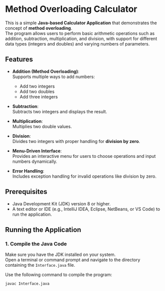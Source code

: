 # Method Overloading Calculator

This is a simple **Java-based Calculator Application** that demonstrates the concept of **method overloading**.  
The program allows users to perform basic arithmetic operations such as addition, subtraction, multiplication, and division, with support for different data types (integers and doubles) and varying numbers of parameters.

## Features

- **Addition (Method Overloading)**:  
  Supports multiple ways to add numbers:
  - Add two integers  
  - Add two doubles  
  - Add three integers  

- **Subtraction**:  
  Subtracts two integers and displays the result.

- **Multiplication**:  
  Multiplies two double values.

- **Division**:  
  Divides two integers with proper handling for **division by zero**.

- **Menu-Driven Interface**:  
  Provides an interactive menu for users to choose operations and input numbers dynamically.

- **Error Handling**:  
  Includes exception handling for invalid operations like division by zero.

## Prerequisites

- Java Development Kit (JDK) version 8 or higher.
- A text editor or IDE (e.g., IntelliJ IDEA, Eclipse, NetBeans, or VS Code) to run the application.

## Running the Application

### 1. Compile the Java Code

Make sure you have the JDK installed on your system.  
Open a terminal or command prompt and navigate to the directory containing the `Interface.java` file.

Use the following command to compile the program:

```bash
javac Interface.java
